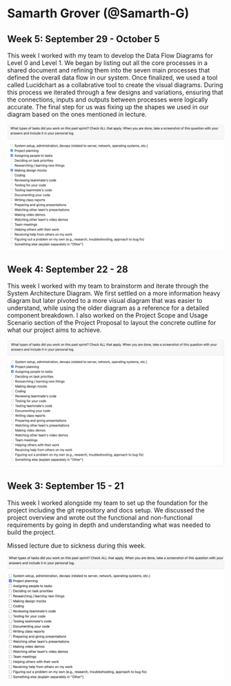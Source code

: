 # Samarth Grover (@Samarth-G)

## Week 5: September 29 - October 5

This week I worked with my team to develop the Data Flow Diagrams for Level 0 and Level 1. We began by listing out all the core processes in a shared document and refining them into the seven main processes that defined the overall data flow in our system. Once finalized, we used a tool called Lucidchart as a collabrative tool to create the visual diagrams. During this process we iterated through a few designs and variations, ensuring that the connections, inputs and outputs between processes were logically accurate. The final step for us was fixing up the shapes we used in our diagram based on the ones mentioned in lecture.

![Week 5 Image](./assets/SamarthG-W5.png)

## Week 4: September 22 - 28

This week I worked with my team to brainstorm and iterate through the System Architecture Diagram. We first settled on a more information heavy diagram but later pivoted to a more visual diagram that was easier to understand, while using the older diagram as a reference for a detailed component breakdown. I also worked on the Project Scope and Usage Scenario section of the Project Proposal to layout the concrete outline for what our project aims to achieve. 

![Week 4 Image](./assets/SamarthG-W4.png)

## Week 3: September 15 - 21 
This week I worked alongside my team to set up the foundation for the project including the git repository and docs setup. We discussed the project overview and wrote out the functional and non-functional requirements by going in depth and understanding what was needed to build the project.

Missed lecture due to sickness during this week.

![Week 3 Image](./assets/SamarthG-W3.png)
